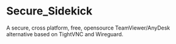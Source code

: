 # Secure_Sidekick
A secure, cross platform, free, opensource TeamViewer/AnyDesk alternative based on TightVNC and Wireguard.
